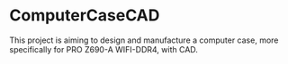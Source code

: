 # ComputerCaseCAD
This project is aiming to design and manufacture a computer case, more specifically for PRO Z690-A WIFI-DDR4, with CAD.
